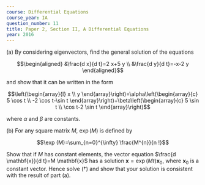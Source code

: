 ```yaml
---
course: Differential Equations
course_year: IA
question_number: 11
title: Paper 2, Section II, A Differential Equations
year: 2016
---
```




(a) By considering eigenvectors, find the general solution of the equations

$$\begin{aligned}
&\frac{d x}{d t}=2 x+5 y \\
&\frac{d y}{d t}=-x-2 y
\end{aligned}$$

and show that it can be written in the form

$$\left(\begin{array}{l}
x \\
y
\end{array}\right)=\alpha\left(\begin{array}{c}
5 \cos t \\
-2 \cos t-\sin t
\end{array}\right)+\beta\left(\begin{array}{c}
5 \sin t \\
\cos t-2 \sin t
\end{array}\right)$$

where $\alpha$ and $\beta$ are constants.

(b) For any square matrix $M$, $\exp (M)$ is defined by

$$\exp (M)=\sum_{n=0}^{\infty} \frac{M^{n}}{n !}$$

Show that if $M$ has constant elements, the vector equation $\frac{d \mathbf{x}}{d t}=M \mathbf{x}$ has a solution $\mathbf{x}=\exp (M t) \mathbf{x}_{0}$, where $\mathbf{x}_{0}$ is a constant vector. Hence solve $(\dagger)$ and show that your solution is consistent with the result of part (a).